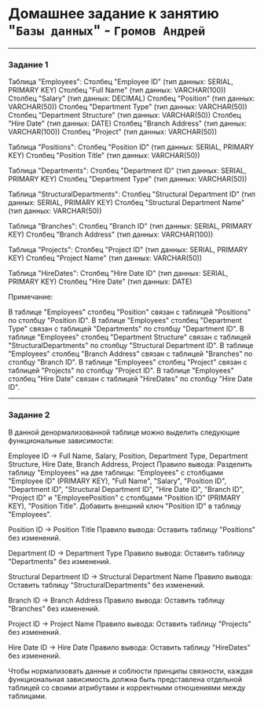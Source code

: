 # Домашнее задание к занятию "`Базы данных`" - `Громов Андрей`

---

### Задание 1

Таблица "Employees":
Столбец "Employee ID" (тип данных: SERIAL, PRIMARY KEY) 
Столбец "Full Name" (тип данных: VARCHAR(100))
Столбец "Salary" (тип данных: DECIMAL)
Столбец "Position" (тип данных: VARCHAR(50))
Столбец "Department Type" (тип данных: VARCHAR(50))
Столбец "Department Structure" (тип данных: VARCHAR(50))
Столбец "Hire Date" (тип данных: DATE)
Столбец "Branch Address" (тип данных: VARCHAR(100))
Столбец "Project" (тип данных: VARCHAR(50))

Таблица "Positions":
Столбец "Position ID" (тип данных: SERIAL, PRIMARY KEY)
Столбец "Position Title" (тип данных: VARCHAR(50))

Таблица "Departments":
Столбец "Department ID" (тип данных: SERIAL, PRIMARY KEY)
Столбец "Department Type" (тип данных: VARCHAR(50))

Таблица "StructuralDepartments":
Столбец "Structural Department ID" (тип данных: SERIAL, PRIMARY KEY)
Столбец "Structural Department Name" (тип данных: VARCHAR(50))

Таблица "Branches":
Столбец "Branch ID" (тип данных: SERIAL, PRIMARY KEY)
Столбец "Branch Address" (тип данных: VARCHAR(100))

Таблица "Projects":
Столбец "Project ID" (тип данных: SERIAL, PRIMARY KEY)
Столбец "Project Name" (тип данных: VARCHAR(50))

Таблица "HireDates":
Столбец "Hire Date ID" (тип данных: SERIAL, PRIMARY KEY)
Столбец "Hire Date" (тип данных: DATE)

Примечание:

В таблице "Employees" столбец "Position" связан с таблицей "Positions" по столбцу "Position ID".
В таблице "Employees" столбец "Department Type" связан с таблицей "Departments" по столбцу "Department ID".
В таблице "Employees" столбец "Department Structure" связан с таблицей "StructuralDepartments" по столбцу "Structural Department ID".
В таблице "Employees" столбец "Branch Address" связан с таблицей "Branches" по столбцу "Branch ID".
В таблице "Employees" столбец "Project" связан с таблицей "Projects" по столбцу "Project ID".
В таблице "Employees" столбец "Hire Date" связан с таблицей "HireDates" по столбцу "Hire Date ID".

---

### Задание 2

В данной денормализованной таблице можно выделить следующие функциональные зависимости:

Employee ID -> Full Name, Salary, Position, Department Type, Department Structure, Hire Date, Branch Address, Project
Правило вывода: Разделить таблицу "Employees" на две таблицы: "Employees" с столбцами "Employee ID" (PRIMARY KEY), "Full Name", "Salary", "Position ID", "Department ID", "Structural Department ID", "Hire Date ID", "Branch ID", "Project ID" и "EmployeePosition" с столбцами "Position ID" (PRIMARY KEY), "Position Title". Добавить внешний ключ "Position ID" в таблицу "Employees".

Position ID -> Position Title
Правило вывода: Оставить таблицу "Positions" без изменений.

Department ID -> Department Type
Правило вывода: Оставить таблицу "Departments" без изменений.

Structural Department ID -> Structural Department Name
Правило вывода: Оставить таблицу "StructuralDepartments" без изменений.

Branch ID -> Branch Address
Правило вывода: Оставить таблицу "Branches" без изменений.

Project ID -> Project Name
Правило вывода: Оставить таблицу "Projects" без изменений.

Hire Date ID -> Hire Date
Правило вывода: Оставить таблицу "HireDates" без изменений.

Чтобы нормализовать данные и соблюсти принципы связности, каждая функциональная зависимость должна быть представлена отдельной таблицей со своими атрибутами и корректными отношениями между таблицами.
